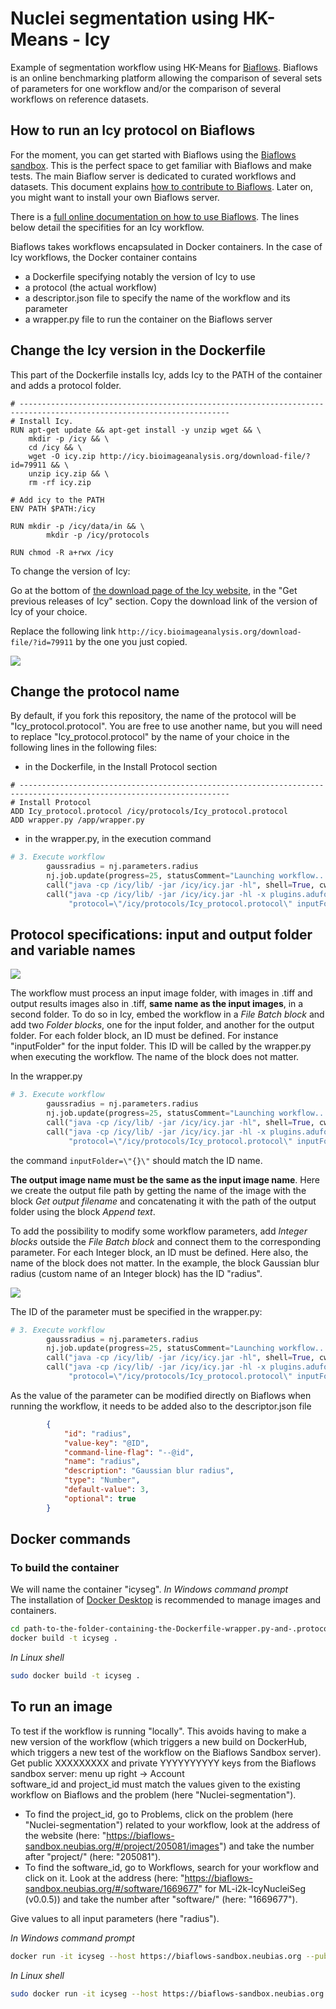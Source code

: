 # Nuclei segmentation using HK-Means - Icy

Example of segmentation workflow using HK-Means for [Biaflows](https://biaflows.neubias.org/#/). Biaflows is an online benchmarking platform allowing the comparison of several sets of parameters for one workflow and/or the comparison of several workflows on reference datasets.         

## How to run an Icy protocol on Biaflows      

For the moment, you can get started with Biaflows using the [Biaflows sandbox](https://biaflows-sandbox.neubias.org/#/). This is the perfect space to get familiar with Biaflows and make tests. The main Biaflow server is dedicated to curated workflows and datasets. This document explains [how to contribute to Biaflows](https://neubias-wg5.github.io/contribute.html). Later on, you might want to install your own Biaflows server.      

There is a [full online documentation on how to use Biaflows](https://neubias-wg5.github.io/). The lines below detail the specifities for an Icy workflow.       

Biaflows takes workflows encapsulated in Docker containers. In the case of Icy workflows, the Docker container contains
- a Dockerfile specifying notably the version of Icy to use        
- a protocol (the actual workflow)          
- a descriptor.json file to specify the name of the workflow and its parameter    
- a wrapper.py file to run the container on the Biaflows server     


## Change the Icy version in the Dockerfile

This part of the Dockerfile installs Icy, adds Icy to the PATH of the container and adds a protocol folder.     

```
# ---------------------------------------------------------------------------------------------------------------------
# Install Icy.
RUN apt-get update && apt-get install -y unzip wget && \
    mkdir -p /icy && \
    cd /icy && \
    wget -O icy.zip http://icy.bioimageanalysis.org/download-file/?id=79911 && \
    unzip icy.zip && \
    rm -rf icy.zip

# Add icy to the PATH
ENV PATH $PATH:/icy

RUN mkdir -p /icy/data/in && \
        mkdir -p /icy/protocols

RUN chmod -R a+rwx /icy 
```

To change the version of Icy: 

Go at the bottom of [the download page of the Icy website](http://icy.bioimageanalysis.org/download/), in the "Get previous releases of Icy" section.
Copy the download link of the version of Icy of your choice.

Replace the following link ```http://icy.bioimageanalysis.org/download-file/?id=79911``` by the one you just copied.


<img src="images/download_link_Icy_version.png"/>



## Change the protocol name


By default, if you fork this repository, the name of the protocol will be "Icy_protocol.protocol". You are free to use another name, but you will need to replace "Icy_protocol.protocol" by the name of your choice in the following lines in the following files:
- in the Dockerfile, in the Install Protocol section        

```
# ---------------------------------------------------------------------------------------------------------------------
# Install Protocol
ADD Icy_protocol.protocol /icy/protocols/Icy_protocol.protocol
ADD wrapper.py /app/wrapper.py
```
- in the wrapper.py, in the execution command        

```python
# 3. Execute workflow
        gaussradius = nj.parameters.radius
        nj.job.update(progress=25, statusComment="Launching workflow...")
        call("java -cp /icy/lib/ -jar /icy/icy.jar -hl", shell=True, cwd="/icy")
        call("java -cp /icy/lib/ -jar /icy/icy.jar -hl -x plugins.adufour.protocols.Protocols "
             "protocol=\"/icy/protocols/Icy_protocol.protocol\" inputFolder=\"{}\" outputFolder=\"{}\" extension=tif radius=\"{}\"".format(in_path, out_path, gaussradius), shell=True, cwd="/icy")

```

## Protocol specifications: input and output folder and variable names     

<img src="images/protocol_structure_for_biaflows.png"/>

The workflow must process an input image folder, with images in .tiff and output results images also in .tiff, **same name as the input images**, in a second folder. To do so in Icy, embed the workflow in a *File Batch block* and add two *Folder blocks*, one for the input folder, and another for the output folder. For each folder block, an ID must be defined. For instance "inputFolder" for the input folder. This ID will be called by the wrapper.py when executing the workflow. The name of the block does not matter. 

In the wrapper.py

```python
# 3. Execute workflow
        gaussradius = nj.parameters.radius
        nj.job.update(progress=25, statusComment="Launching workflow...")
        call("java -cp /icy/lib/ -jar /icy/icy.jar -hl", shell=True, cwd="/icy")
        call("java -cp /icy/lib/ -jar /icy/icy.jar -hl -x plugins.adufour.protocols.Protocols "
             "protocol=\"/icy/protocols/Icy_protocol.protocol\" inputFolder=\"{}\" outputFolder=\"{}\" extension=tif radius=\"{}\"".format(in_path, out_path, gaussradius), shell=True, cwd="/icy")

```

the command ```inputFolder=\"{}\"``` should match the ID name.   

**The output image name must be the same as the input image name**. Here we create the output file path by getting the name of the image with the block *Get output filename* and concatenating it with the path of the output folder using the block *Append text*.  

To add the possibility to modify some workflow parameters, add *Integer blocks* outside the *File Batch block* and connect them to the corresponding parameter. For each Integer block, an ID must be defined. Here also, the name of the block does not matter. In the example, the block Gaussian blur radius (custom name of an Integer block) has the ID "radius".

<img src="images/ID_Icyprotocol.png"/>

The ID of the parameter must be specified in the wrapper.py:

```python
# 3. Execute workflow
        gaussradius = nj.parameters.radius
        nj.job.update(progress=25, statusComment="Launching workflow...")
        call("java -cp /icy/lib/ -jar /icy/icy.jar -hl", shell=True, cwd="/icy")
        call("java -cp /icy/lib/ -jar /icy/icy.jar -hl -x plugins.adufour.protocols.Protocols "
             "protocol=\"/icy/protocols/Icy_protocol.protocol\" inputFolder=\"{}\" outputFolder=\"{}\" extension=tif radius=\"{}\"".format(in_path, out_path, gaussradius), shell=True, cwd="/icy")

```

As the value of the parameter can be modified directly on Biaflows when running the workflow, it needs to be added also to the descriptor.json file
```json
        {
            "id": "radius",
            "value-key": "@ID",
            "command-line-flag": "--@id",
            "name": "radius",
            "description": "Gaussian blur radius",
            "type": "Number",
            "default-value": 3,
            "optional": true
        }
```

## Docker commands

### To build the container           
We will name the container "icyseg".
*In Windows command prompt*          
The installation of [Docker Desktop](https://www.docker.com/products/docker-desktop) is recommended to manage images and containers.         
 
```bash
cd path-to-the-folder-containing-the-Dockerfile-wrapper.py-and-.protocol-file
docker build -t icyseg .
```

*In Linux shell*            

```bash
sudo docker build -t icyseg .
```

## To run an image        

To test if the workflow is running "locally". This avoids having to make a new version of the workflow (which triggers a new build on DockerHub, which triggers a new test of the workflow on the Biaflows Sandbox server).                
Get public XXXXXXXXX and private YYYYYYYYYY keys from the Biaflows sandbox server: menu up right -> Account            
software_id and project_id must match the values given to the existing workflow on Biaflows and the problem (here "Nuclei-segmentation").        
- To find the project_id, go to Problems, click on the problem (here "Nuclei-segmentation") related to your workflow, look at the address of the website (here: "https://biaflows-sandbox.neubias.org/#/project/205081/images") and take the number after "project/" (here: "205081").      
- To find the software_id, go to Workflows, search for your workflow and click on it. Look at the address (here: "https://biaflows-sandbox.neubias.org/#/software/1669677" for ML-i2k-IcyNucleiSeg (v0.0.5)) and take the number after "software/" (here: "1669677").          

Give values to all input parameters (here "radius").           

*In Windows command prompt* 
```bash
docker run -it icyseg --host https://biaflows-sandbox.neubias.org --public_key XXXXXXXXX --private_key YYYYYYYYYY --software_id 1669677 --project_id 205081 --radius 3
```

*In Linux shell*
```bash
sudo docker run -it icyseg --host https://biaflows-sandbox.neubias.org --public_key XXXXXXXXX --private_key YYYYYYYYYY --software_id 1669677 --project_id 205081 --radius 3
```




















